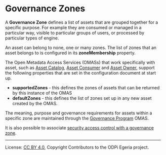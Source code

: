 <!-- SPDX-License-Identifier: CC-BY-4.0 -->
<!-- Copyright Contributors to the ODPi Egeria project. -->

# Governance Zones

A **Governance Zone** defines a list of assets that are grouped together for a specific purpose.
For example they are consumed or managed in a particular way, visible to particular groups of users,
or processed by particular types of engine.

An asset can belong to none, one or many zones.  The list of zones that an asset belongs to is configured in
its **zoneMembership** property.

The Open Metadata Access Services (OMASs) that work specifically with asset, such as
[Asset Catalog](../../../asset-catalog), [Asset Consumer](../../../asset-consumer) and [Asset Owner](../../../asset-owner),
support the following properties that are set in the configuration document at start up.

* **supportedZones** - this defines the zones of assets that can be returned by this instance of the OMAS
* **defaultZones** - this defines the list of zones set up in any new asset created by the OMAS.

The meaning, purpose and governance requirements for assets within a specific zone are maintained through
the [Governance Program](../../../governance-program) OMAS.

It is also possible to associate [security access control with a governance zone](../../../../common-services/metadata-security).


----
License: [CC BY 4.0](https://creativecommons.org/licenses/by/4.0/),
Copyright Contributors to the ODPi Egeria project.